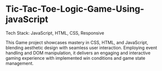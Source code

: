 # Tic-Tac-Toe-Logic-Game-Using-javaScript

Tech Stack: JavaScript, HTML, CSS, Responsive

This Game project showcases mastery in CSS, HTML, and JavaScript, blending aesthetic design with seamless user interaction. Employing event handling and DOM manipulation, it delivers an engaging and interactive gaming experience with implemented win conditions and game state management.
